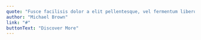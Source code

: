 ```yaml
---
quote: "Fusce facilisis dolor a elit pellentesque, vel fermentum libero bibendum. Cras fringilla, risus eu interdum pretium, urna arcu porta urna, ac vehicula nulla mauris vitae eros. Suspendisse potenti. Etiam vestibulum, magna ac sagittis lacinia, mi orci aliquam libero, in tincidunt nisi est quis lectus. Pellentesque ac est sit amet sapien bibendum sagittis. Aliquam ut nisi id velit bibendum interdum. Nam sodales felis quis augue fringilla bibendum. Proin ut enim enim. Aenean euismod arcu id eros tristique, at posuere nulla elementum. Praesent non sapien risus. Nullam sollicitudin risus id felis molestie, vitae viverra nunc convallis. Aliquam erat volutpat."
author: "Michael Brown"
link: "#"
buttonText: "Discover More"
---
```

